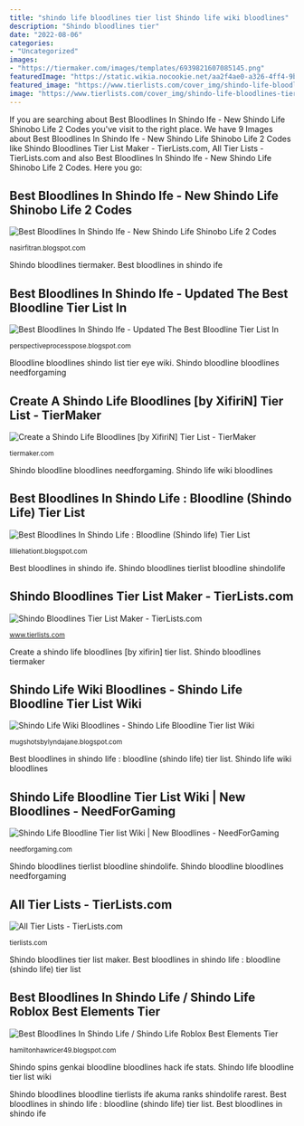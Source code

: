 ```yaml
---
title: "shindo life bloodlines tier list Shindo life wiki bloodlines"
description: "Shindo bloodlines tier"
date: "2022-08-06"
categories:
- "Uncategorized"
images:
- "https://tiermaker.com/images/templates/6939821607085145.png"
featuredImage: "https://static.wikia.nocookie.net/aa2f4ae0-a326-4ff4-9b7c-f04e479d9174"
featured_image: "https://www.tierlists.com/cover_img/shindo-life-bloodlines-tier-list-aa79b7f7-f808-4a8c-9b23-23bba829b432.png"
image: "https://www.tierlists.com/cover_img/shindo-life-bloodlines-tier-list-aa79b7f7-f808-4a8c-9b23-23bba829b432.png"
---
```


If you are searching about Best Bloodlines In Shindo Ife - New Shindo Life Shinobo Life 2 Codes you've visit to the right place. We have 9 Images about Best Bloodlines In Shindo Ife - New Shindo Life Shinobo Life 2 Codes like Shindo Bloodlines Tier List Maker - TierLists.com, All Tier Lists - TierLists.com and also Best Bloodlines In Shindo Ife - New Shindo Life Shinobo Life 2 Codes. Here you go:

## Best Bloodlines In Shindo Ife - New Shindo Life Shinobo Life 2 Codes

![Best Bloodlines In Shindo Ife - New Shindo Life Shinobo Life 2 Codes](https://lh5.googleusercontent.com/proxy/U0BCPVqXDE3NqA5Mty6mN7hON2Gn1_bEObuG2NUxPoGTzO3-DorCze97cHWl4LPb2jaaYI5GRQ=w1200-h630-p-k-no-nu "Shindo bloodlines tier list maker")

<small>nasirfitran.blogspot.com</small>

Shindo bloodlines tiermaker. Best bloodlines in shindo ife

## Best Bloodlines In Shindo Ife - Updated The Best Bloodline Tier List In

![Best Bloodlines In Shindo Ife - Updated The Best Bloodline Tier List In](https://i.ytimg.com/vi/m_EgsOpO6Sg/maxresdefault.jpg?x-oss-process=image/resize,m_lfit,h_78,w_140 "Shindo life wiki bloodlines")

<small>perspectiveprocesspose.blogspot.com</small>

Bloodline bloodlines shindo list tier eye wiki. Shindo bloodline bloodlines needforgaming

## Create A Shindo Life Bloodlines [by XifiriN] Tier List - TierMaker

![Create a Shindo Life Bloodlines [by XifiriN] Tier List - TierMaker](https://tiermaker.com/images/templates/6939821607085145.png "Shindo bloodlines")

<small>tiermaker.com</small>

Shindo bloodline bloodlines needforgaming. Shindo life wiki bloodlines

## Best Bloodlines In Shindo Life : Bloodline (Shindo Life) Tier List

![Best Bloodlines In Shindo Life : Bloodline (Shindo life) Tier List](https://static.wikia.nocookie.net/aa2f4ae0-a326-4ff4-9b7c-f04e479d9174 "Bloodline bloodlines shindo list tier eye wiki")

<small>lilliehationt.blogspot.com</small>

Best bloodlines in shindo ife. Shindo bloodlines tierlist bloodline shindolife

## Shindo Bloodlines Tier List Maker - TierLists.com

![Shindo Bloodlines Tier List Maker - TierLists.com](https://www.tierlists.com/cover_img/shindo-bloodlines-152894b2-566a-43d3-a7ae-4937d4504386.png "All tier lists")

<small>www.tierlists.com</small>

Create a shindo life bloodlines [by xifirin] tier list. Shindo bloodlines tiermaker

## Shindo Life Wiki Bloodlines - Shindo Life Bloodline Tier List Wiki

![Shindo Life Wiki Bloodlines - Shindo Life Bloodline Tier list Wiki](https://i.ytimg.com/vi/H67ZHuTvuiU/maxresdefault.jpg "Shindo bloodlines bloodline tierlists ife akuma ranks shindolife rarest")

<small>mugshotsbylyndajane.blogspot.com</small>

Best bloodlines in shindo life : bloodline (shindo life) tier list. Shindo life wiki bloodlines

## Shindo Life Bloodline Tier List Wiki | New Bloodlines - NeedForGaming

![Shindo Life Bloodline Tier list Wiki | New Bloodlines - NeedForGaming](https://needforgaming.com/wp-content/uploads/2020/12/Eye-Bloodlines.png "Shindo bloodlines bloodline tierlists ife akuma ranks shindolife rarest")

<small>needforgaming.com</small>

Shindo bloodlines tierlist bloodline shindolife. Shindo bloodline bloodlines needforgaming

## All Tier Lists - TierLists.com

![All Tier Lists - TierLists.com](https://www.tierlists.com/cover_img/shindo-life-bloodlines-tier-list-aa79b7f7-f808-4a8c-9b23-23bba829b432.png "Shindo bloodlines bloodline tierlists ife akuma ranks shindolife rarest")

<small>tierlists.com</small>

Shindo bloodlines tier list maker. Best bloodlines in shindo life : bloodline (shindo life) tier list

## Best Bloodlines In Shindo Life / Shindo Life Roblox Best Elements Tier

![Best Bloodlines In Shindo Life / Shindo Life Roblox Best Elements Tier](https://i.ytimg.com/vi/zaoBAIlgkyY/maxresdefault.jpg "Shindo bloodlines")

<small>hamiltonhawricer49.blogspot.com</small>

Shindo spins genkai bloodline bloodlines hack ife stats. Shindo life bloodline tier list wiki

Shindo bloodlines bloodline tierlists ife akuma ranks shindolife rarest. Best bloodlines in shindo life : bloodline (shindo life) tier list. Best bloodlines in shindo ife
